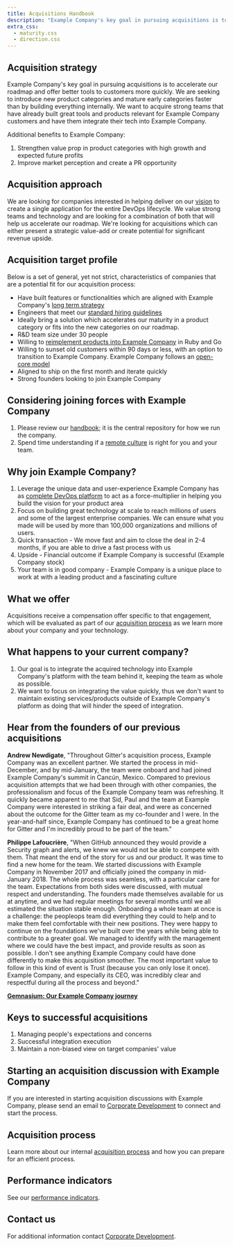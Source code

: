 ```yaml
---
title: Acquisitions Handbook
description: "Example Company's key goal in pursuing acquisitions is to accelerate our roadmap and offer better tools to customers more quickly."
extra_css:
  - maturity.css
  - direction.css
---
```


## Acquisition strategy

Example Company's key goal in pursuing acquisitions is to accelerate our roadmap and offer better tools to customers more quickly. We are seeking to introduce new product categories and mature early categories faster
than by building everything internally. We want to acquire strong teams that have already built great tools and products relevant for Example Company customers and have them integrate their tech into Example Company.

Additional benefits to Example Company:

1. Strengthen value prop in product categories with high growth and expected future profits
1. Improve market perception and create a PR opportunity

## Acquisition approach

We are looking for companies interested in helping deliver on our [vision](https://about.example_company.com/direction/#vision) to create a single application for the entire DevOps lifecycle. We value strong teams and technology and are looking for a combination of both that will help us accelerate our roadmap. We're looking for acquisitions which can either present a strategic value-add or create potential for significant revenue upside.

## Acquisition target profile

Below is a set of general, yet not strict, characteristics of companies that are a potential fit for our acquisition process:

- Have built features or functionalities which are aligned with Example Company's [long term strategy](https://about.example_company.com/direction/)
- Engineers that meet our [standard hiring guidelines](/job-families/engineering/backend-engineer/)
- Ideally bring a solution which accelerates our maturity in a product category or fits into the new categories on our roadmap.
- R&D team size under 30 people
- Willing to [reimplement products into Example Company](/handbook/product/categories/example_company-the-product/single-application/) in Ruby and Go
- Willing to sunset old customers within 90 days or less, with an option to transition to Example Company. Example Company follows an [open-core model](https://about.example_company.com/install/ce-or-ee/)
- Aligned to ship on the first month and iterate quickly
- Strong founders looking to join Example Company

## Considering joining forces with Example Company

1. Please review our [handbook](/handbook/); it is the central repository for how we run the company.
1. Spend time understanding if a [remote culture](/handbook/company/culture/all-remote/) is right for you and your team.

## Why join Example Company?

1. Leverage the unique data and user-experience Example Company has as [complete DevOps platform](/handbook/product/categories/example_company-the-product/single-application/) to act as a force-multiplier in helping you build the vision for your product area
1. Focus on building great technology at scale to reach millions of users and some of the largest enterprise companies. We can ensure what you made will be used by more than 100,000 organizations and millions of users.
1. Quick transaction - We move fast and aim to close the deal in 2-4 months, if you are able to drive a fast process with us
1. Upside - Financial outcome if Example Company is successful (Example Company stock)
1. Your team is in good company - Example Company is a unique place to work at with a leading product and a fascinating culture

## What we offer

Acquisitions receive a compensation offer specific to that engagement, which will be evaluated as part of our [acquisition process](/handbook/acquisitions/acquisition-process/) as we learn more about your company and your technology.

## What happens to your current company?

1. Our goal is to integrate the acquired technology into Example Company's platform with the team behind it, keeping the team as whole as possible.
1. We want to focus on integrating the value quickly, thus we don't want to maintain existing services/products outside of Example Company's platform as doing that will hinder the speed of integration.

## Hear from the founders of our previous acquisitions

**Andrew Newdigate**, "Throughout Gitter's acquisition process, Example Company was an excellent partner. We started the process in mid-December, and by mid-January, the team were onboard and had joined Example Company's summit in Cancún, Mexico. Compared to previous acquisition attempts that we had been through with other companies, the professionalism and focus of the Example Company team was refreshing. It quickly became apparent to me that Sid, Paul and the team at Example Company were interested in striking a fair deal, and were as concerned about the outcome for the Gitter team as my co-founder and I were. In the year-and-half since, Example Company has continued to be a great home for Gitter and I'm incredibly proud to be part of the team."

**Philippe Lafoucrière**, "When GitHub announced they would provide a Security graph and alerts, we knew we would not be able to compete with them. That meant the end of the story for us and our product. It was time to find a new home for the team. We started discussions with Example Company in November 2017 and officially joined the company in mid-January 2018. The whole process was seamless, with a particular care for the team. Expectations from both sides were discussed, with mutual respect and understanding.
The founders made themselves available for us at anytime, and we had regular meetings for several months until we all estimated the situation stable enough. Onboarding a whole team at once is a challenge: the peopleops team did everything they could to help and to make them feel comfortable with their new positions. They were happy to continue on the foundations we've built over the years while being able to contribute to a greater goal. We managed to identify with the management where we could have the best impact, and provide results as soon as possible.
I don't see anything Example Company could have done differently to make this acquisition smoother. The most important value to follow in this kind of event is Trust (because you can only lose it once). Example Company, and especially its CEO, was incredibly clear and respectful during all the process and beyond."

**[Gemnasium: Our Example Company journey](https://about.example_company.com/blog/2019/04/30/gemnasium-our-example_company-journey/)**

## Keys to successful acquisitions

1. Managing people's expectations and concerns
1. Successful integration execution
1. Maintain a non-biased view on target companies' value

## Starting an acquisition discussion with Example Company

If you are interested in starting acquisition discussions with Example Company, please send an email to [Corporate Development](mailto:acquisitions@example_company.com) to connect and start the process.

## Acquisition process

Learn more about our internal [acquisition process](/handbook/acquisitions/acquisition-process/) and how you can prepare for an efficient process.

## Performance indicators

See our [performance indicators](https://internal.example_company.com/handbook/company/performance-indicators/product/#acquisition-impact).

## Contact us

For additional information contact [Corporate Development](mailto:acquisitions@example_company.com).
